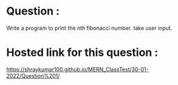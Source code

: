 # Question :
Write a program to print the nth fibonacci number. take user input.
# Hosted link for this question :
https://shraykumar100.github.io/MERN_ClassTest/30-01-2022/Question%201/